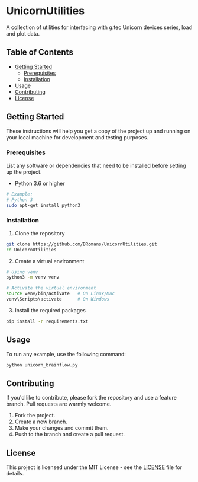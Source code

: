 # UnicornUtilities
A collection of utilities for interfacing with g.tec Unicorn devices series, load and plot data.

## Table of Contents

- [Getting Started](#getting-started)
  - [Prerequisites](#prerequisites)
  - [Installation](#installation)
- [Usage](#usage)
- [Contributing](#contributing)
- [License](#license)

## Getting Started

These instructions will help you get a copy of the project up and running on your local machine for development and testing purposes.

### Prerequisites

List any software or dependencies that need to be installed before setting up the project.

- Python 3.6 or higher

```bash
# Example: 
# Python 3
sudo apt-get install python3
```

### Installation
1. Clone the repository
```bash
git clone https://github.com/BRomans/UnicornUtilities.git
cd UnicornUtilities
```
2. Create a virtual environment
```bash
# Using venv
python3 -m venv venv

# Activate the virtual environment
source venv/bin/activate   # On Linux/Mac
venv\Scripts\activate      # On Windows

```
3. Install the required packages
```bash
pip install -r requirements.txt
```

## Usage
To run any example, use the following command:
```bash
python unicorn_brainflow.py
```

## Contributing
If you'd like to contribute, please fork the repository and use a feature branch. Pull requests are warmly welcome. 
1. Fork the project.
2. Create a new branch.
3. Make your changes and commit them.
4. Push to the branch and create a pull request.

## License
This project is licensed under the MIT License - see the [LICENSE](LICENSE) file for details.
```